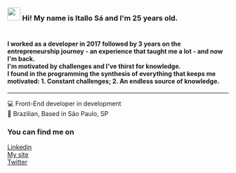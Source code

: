 ### <img src="https://media.giphy.com/media/hvRJCLFzcasrR4ia7z/giphy.gif" width="30px"> Hi! My name is Itallo Sá and I'm 25 years old.<br><br>

#### I worked as a developer in 2017 followed by 3 years on the entrepreneurship journey - an experience that taught me a lot - and now I'm back.<br> I'm motivated by challenges and I've thirst for knowledge.<br> I found in the programming the synthesis of everything that keeps me motivated: 1. Constant challenges; 2. An endless source of knowledge.

---

💻 Front-End developer in development <br>
🏡 Brazilian, Based in São Paulo, SP

### You can find me on

[Linkedin](https://www.linkedin.com/in/itallo-s%C3%A1-vieira-06b86611a/) <br>
[My site](https://itallosa.dev) <br>
[Twitter](https://twitter.com/itallosavieira) <br>


<!--
**itallosavieira/itallosavieira** is a ✨ _special_ ✨ repository because its `README.md` (this file) appears on your GitHub profile.

Here are some ideas to get you started:

- 🔭 I’m currently working on ...
- 🌱 I’m currently learning ...
- 👯 I’m looking to collaborate on ...
- 🤔 I’m looking for help with ...
- 💬 Ask me about ...
- 📫 How to reach me: ...
- 😄 Pronouns: ...
- ⚡ Fun fact: ...
-->
